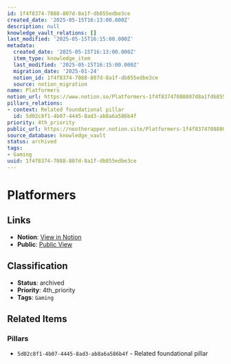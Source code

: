 ```yaml
---
id: 1f4f8374-7088-807d-8a1f-db855edbe3ce
created_date: '2025-05-15T16:13:00.000Z'
description: null
knowledge_vault_relations: []
last_modified: '2025-05-15T16:15:00.000Z'
metadata:
  created_date: '2025-05-15T16:13:00.000Z'
  item_type: knowledge_item
  last_modified: '2025-05-15T16:15:00.000Z'
  migration_date: '2025-01-24'
  notion_id: 1f4f8374-7088-807d-8a1f-db855edbe3ce
  source: notion_migration
name: Platformers
notion_url: https://www.notion.so/Platformers-1f4f83747088807d8a1fdb855edbe3ce
pillars_relations:
- context: Related foundational pillar
  id: 5d02c8f1-4b07-4445-8ad3-ab8a6a586b4f
priority: 4th_priority
public_url: https://neotherapper.notion.site/Platformers-1f4f83747088807d8a1fdb855edbe3ce
source_database: knowledge_vault
status: archived
tags:
- Gaming
uuid: 1f4f8374-7088-807d-8a1f-db855edbe3ce
---
```


# Platformers

## Links

- **Notion**: [View in Notion](https://www.notion.so/Platformers-1f4f83747088807d8a1fdb855edbe3ce)
- **Public**: [Public View](https://neotherapper.notion.site/Platformers-1f4f83747088807d8a1fdb855edbe3ce)

## Classification

- **Status**: archived
- **Priority**: 4th_priority
- **Tags**: `Gaming`

## Related Items

### Pillars
- `5d02c8f1-4b07-4445-8ad3-ab8a6a586b4f` - Related foundational pillar